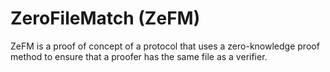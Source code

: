 # ZeroFileMatch (ZeFM)

ZeFM is a proof of concept of a protocol that uses a zero-knowledge proof method to ensure that a proofer has the same file as a verifier.
